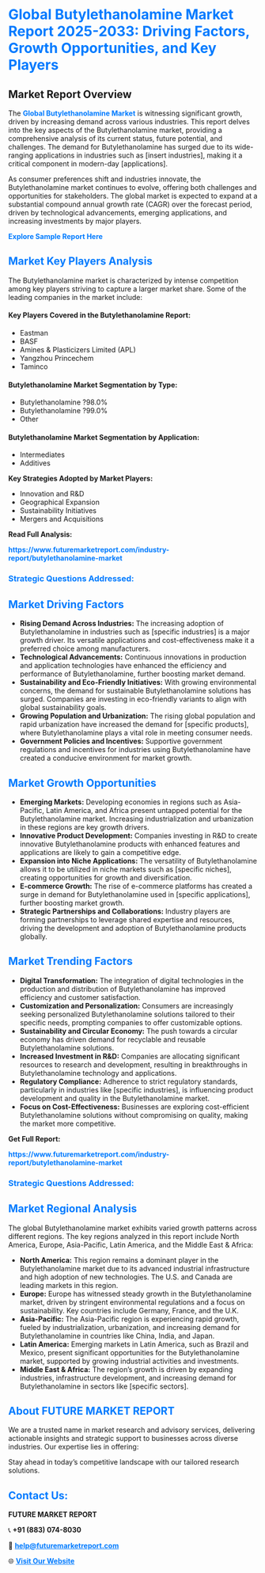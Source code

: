 <h1 style="color: #007BFF;">Global Butylethanolamine Market Report 2025-2033: Driving Factors, Growth Opportunities, and Key Players</h1>

<section id="overview">
<h2>Market Report Overview</h2>
<p>The <a href="https://www.futuremarketreport.com/industry-report/butylethanolamine-market" style="color: #007BFF; text-decoration: none;"><strong>Global Butylethanolamine Market</strong></a> is witnessing significant growth, driven by increasing demand across various industries. This report delves into the key aspects of the Butylethanolamine market, providing a comprehensive analysis of its current status, future potential, and challenges. The demand for Butylethanolamine has surged due to its wide-ranging applications in industries such as [insert industries], making it a critical component in modern-day [applications].</p>
<p>As consumer preferences shift and industries innovate, the Butylethanolamine market continues to evolve, offering both challenges and opportunities for stakeholders. The global market is expected to expand at a substantial compound annual growth rate (CAGR) over the forecast period, driven by technological advancements, emerging applications, and increasing investments by major players.</p>
</section>

<section id="overview">
<p><a href="https://www.futuremarketreport.com/request-sample/reportId=90163" style="color: #007BFF; text-decoration: none;"><strong>Explore Sample Report Here</strong></a></p>
</section>

<section id="key-players">
<h2 style="color: #007BFF;">Market Key Players Analysis</h2>
<p>The Butylethanolamine market is characterized by intense competition among key players striving to capture a larger market share. Some of the leading companies in the market include:</p>
<h4>Key Players Covered in the Butylethanolamine Report:</h4>
<ul><li>Eastman</li><li>BASF</li><li>Amines &amp; Plasticizers Limited (APL)</li><li>Yangzhou Princechem</li><li>Taminco</li></ul>
<h4>Butylethanolamine Market Segmentation by Type:</h4>
<ul><li>Butylethanolamine ?98.0%</li><li>Butylethanolamine ?99.0%</li><li>Other</li></ul>

<h4>Butylethanolamine Market Segmentation by Application:</h4>
<ul><li>Intermediates</li><li>Additives</li></ul>
<p><strong>Key Strategies Adopted by Market Players:</strong></p>
<ul>
<li>Innovation and R&D</li>
<li>Geographical Expansion</li>
<li>Sustainability Initiatives</li>
<li>Mergers and Acquisitions</li>
</ul>
</section>

<section>
<p><strong>Read Full Analysis: </strong></p><a href="https://www.futuremarketreport.com/industry-report/butylethanolamine-market" style="color: #007BFF; text-decoration: none;"><strong>https://www.futuremarketreport.com/industry-report/butylethanolamine-market</strong></a>
<h3 style="color: #007BFF;">Strategic Questions Addressed:</h3>
</section>

<section id="driving-factors">
<h2 style="color: #007BFF;">Market Driving Factors</h2>
<ul>
<li><strong>Rising Demand Across Industries:</strong> The increasing adoption of Butylethanolamine in industries such as [specific industries] is a major growth driver. Its versatile applications and cost-effectiveness make it a preferred choice among manufacturers.</li>
<li><strong>Technological Advancements:</strong> Continuous innovations in production and application technologies have enhanced the efficiency and performance of Butylethanolamine, further boosting market demand.</li>
<li><strong>Sustainability and Eco-Friendly Initiatives:</strong> With growing environmental concerns, the demand for sustainable Butylethanolamine solutions has surged. Companies are investing in eco-friendly variants to align with global sustainability goals.</li>
<li><strong>Growing Population and Urbanization:</strong> The rising global population and rapid urbanization have increased the demand for [specific products], where Butylethanolamine plays a vital role in meeting consumer needs.</li>
<li><strong>Government Policies and Incentives:</strong> Supportive government regulations and incentives for industries using Butylethanolamine have created a conducive environment for market growth.</li>
</ul>
</section>

<section id="growth-opportunities">
<h2 style="color: #007BFF;">Market Growth Opportunities</h2>
<ul>
<li><strong>Emerging Markets:</strong> Developing economies in regions such as Asia-Pacific, Latin America, and Africa present untapped potential for the Butylethanolamine market. Increasing industrialization and urbanization in these regions are key growth drivers.</li>
<li><strong>Innovative Product Development:</strong> Companies investing in R&D to create innovative Butylethanolamine products with enhanced features and applications are likely to gain a competitive edge.</li>
<li><strong>Expansion into Niche Applications:</strong> The versatility of Butylethanolamine allows it to be utilized in niche markets such as [specific niches], creating opportunities for growth and diversification.</li>
<li><strong>E-commerce Growth:</strong> The rise of e-commerce platforms has created a surge in demand for Butylethanolamine used in [specific applications], further boosting market growth.</li>
<li><strong>Strategic Partnerships and Collaborations:</strong> Industry players are forming partnerships to leverage shared expertise and resources, driving the development and adoption of Butylethanolamine products globally.</li>
</ul>
</section>

<section id="trending-factors">
<h2 style="color: #007BFF;">Market Trending Factors</h2>
<ul>
<li><strong>Digital Transformation:</strong> The integration of digital technologies in the production and distribution of Butylethanolamine has improved efficiency and customer satisfaction.</li>
<li><strong>Customization and Personalization:</strong> Consumers are increasingly seeking personalized Butylethanolamine solutions tailored to their specific needs, prompting companies to offer customizable options.</li>
<li><strong>Sustainability and Circular Economy:</strong> The push towards a circular economy has driven demand for recyclable and reusable Butylethanolamine solutions.</li>
<li><strong>Increased Investment in R&D:</strong> Companies are allocating significant resources to research and development, resulting in breakthroughs in Butylethanolamine technology and applications.</li>
<li><strong>Regulatory Compliance:</strong> Adherence to strict regulatory standards, particularly in industries like [specific industries], is influencing product development and quality in the Butylethanolamine market.</li>
<li><strong>Focus on Cost-Effectiveness:</strong> Businesses are exploring cost-efficient Butylethanolamine solutions without compromising on quality, making the market more competitive.</li>
</ul>
</section>

<section>
<p><strong>Get Full Report: </strong></p><a href="https://www.futuremarketreport.com/industry-report/butylethanolamine-market" style="color: #007BFF; text-decoration: none;"><strong>https://www.futuremarketreport.com/industry-report/butylethanolamine-market</strong></a>
<h3 style="color: #007BFF;">Strategic Questions Addressed:</h3>
</section>


<section id="regional-analysis">
<h2 style="color: #007BFF;">Market Regional Analysis</h2>
<p>The global Butylethanolamine market exhibits varied growth patterns across different regions. The key regions analyzed in this report include North America, Europe, Asia-Pacific, Latin America, and the Middle East & Africa:</p>
<ul>
<li><strong>North America:</strong> This region remains a dominant player in the Butylethanolamine market due to its advanced industrial infrastructure and high adoption of new technologies. The U.S. and Canada are leading markets in this region.</li>
<li><strong>Europe:</strong> Europe has witnessed steady growth in the Butylethanolamine market, driven by stringent environmental regulations and a focus on sustainability. Key countries include Germany, France, and the U.K.</li>
<li><strong>Asia-Pacific:</strong> The Asia-Pacific region is experiencing rapid growth, fueled by industrialization, urbanization, and increasing demand for Butylethanolamine in countries like China, India, and Japan.</li>
<li><strong>Latin America:</strong> Emerging markets in Latin America, such as Brazil and Mexico, present significant opportunities for the Butylethanolamine market, supported by growing industrial activities and investments.</li>
<li><strong>Middle East & Africa:</strong> The region’s growth is driven by expanding industries, infrastructure development, and increasing demand for Butylethanolamine in sectors like [specific sectors].</li>
</ul>
</section>

<footer>
<h2 style="color: #007BFF;">About FUTURE MARKET REPORT</h2>
<p>We are a trusted name in market research and advisory services, delivering actionable insights and strategic support to businesses across diverse industries. Our expertise lies in offering:</p>

<p>Stay ahead in today’s competitive landscape with our tailored research solutions.</p>

<h2 style="color: #007BFF;">Contact Us:</h2>
<p><strong>FUTURE MARKET REPORT</strong></p>
<p>📞 <strong>+91 (883) 074-8030</strong></p>
<p>📧 <strong><a href="mailto:help@futuremarketreport.com" style="color: #007BFF;">help@futuremarketreport.com</a></strong></p>
<p>🌐 <strong><a href="https://www.futuremarketreport.com/" style="color: #007BFF;">Visit Our Website</a></strong></p>
</footer>